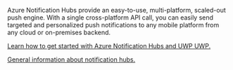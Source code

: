 ﻿Azure Notification Hubs provide an easy-to-use, multi-platform, scaled-out push engine. With a single cross-platform API call, you can easily send targeted and personalized push notifications to any mobile platform from any cloud or on-premises backend.

[Learn how to get started with Azure Notification Hubs and UWP UWP.](https://docs.microsoft.com/azure/notification-hubs/notification-hubs-windows-store-dotnet-get-started-wns-push-notification)

[General information about notification hubs.](https://docs.microsoft.com/azure/notification-hubs/notification-hubs-push-notification-overview)
